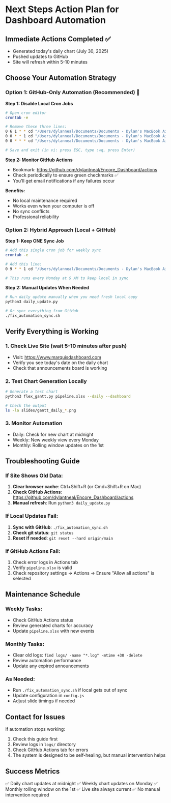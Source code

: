 # Next Steps Action Plan for Dashboard Automation

## Immediate Actions Completed ✅
- Generated today's daily chart (July 30, 2025)
- Pushed updates to GitHub
- Site will refresh within 5-10 minutes

## Choose Your Automation Strategy

### Option 1: GitHub-Only Automation (Recommended) 🌟

**Step 1: Disable Local Cron Jobs**
```bash
# Open cron editor
crontab -e

# Remove these three lines:
0 6 1 * * cd "/Users/dylanneal/Documents/Documents - Dylan's MacBook Air/Professional/Technology/WebDev/EncoreDashboard" && python3 monthly_update.py
0 0 * * 1 cd "/Users/dylanneal/Documents/Documents - Dylan's MacBook Air/Professional/Technology/WebDev/EncoreDashboard" && python3 weekly_update.py
0 0 * * * cd "/Users/dylanneal/Documents/Documents - Dylan's MacBook Air/Professional/Technology/WebDev/EncoreDashboard" && python3 daily_update.py

# Save and exit (in vi: press ESC, type :wq, press Enter)
```

**Step 2: Monitor GitHub Actions**
- Bookmark: https://github.com/dylantneal/Encore_Dashboard/actions
- Check periodically to ensure green checkmarks ✅
- You'll get email notifications if any failures occur

**Benefits:**
- No local maintenance required
- Works even when your computer is off
- No sync conflicts
- Professional reliability

### Option 2: Hybrid Approach (Local + GitHub)

**Step 1: Keep ONE Sync Job**
```bash
# Add this single cron job for weekly sync
crontab -e

# Add this line:
0 9 * * 1 cd "/Users/dylanneal/Documents/Documents - Dylan's MacBook Air/Professional/Technology/WebDev/EncoreDashboard" && ./fix_automation_sync.sh

# This runs every Monday at 9 AM to keep local in sync
```

**Step 2: Manual Updates When Needed**
```bash
# Run daily update manually when you need fresh local copy
python3 daily_update.py

# Or sync everything from GitHub
./fix_automation_sync.sh
```

## Verify Everything is Working

### 1. Check Live Site (wait 5-10 minutes after push)
- Visit: https://www.marquisdashboard.com
- Verify you see today's date on the daily chart
- Check that announcements board is working

### 2. Test Chart Generation Locally
```bash
# Generate a test chart
python3 flex_gantt.py pipeline.xlsx --daily --dashboard

# Check the output
ls -la slides/gantt_daily_*.png
```

### 3. Monitor Automation
- Daily: Check for new chart at midnight
- Weekly: New weekly view every Monday
- Monthly: Rolling window updates on the 1st

## Troubleshooting Guide

### If Site Shows Old Data:
1. **Clear browser cache**: Ctrl+Shift+R (or Cmd+Shift+R on Mac)
2. **Check GitHub Actions**: https://github.com/dylantneal/Encore_Dashboard/actions
3. **Manual refresh**: Run `python3 daily_update.py`

### If Local Updates Fail:
1. **Sync with GitHub**: `./fix_automation_sync.sh`
2. **Check git status**: `git status`
3. **Reset if needed**: `git reset --hard origin/main`

### If GitHub Actions Fail:
1. Check error logs in Actions tab
2. Verify `pipeline.xlsx` is valid
3. Check repository settings → Actions → Ensure "Allow all actions" is selected

## Maintenance Schedule

### Weekly Tasks:
- Check GitHub Actions status
- Review generated charts for accuracy
- Update `pipeline.xlsx` with new events

### Monthly Tasks:
- Clear old logs: `find logs/ -name "*.log" -mtime +30 -delete`
- Review automation performance
- Update any expired announcements

### As Needed:
- Run `./fix_automation_sync.sh` if local gets out of sync
- Update configuration in `config.js`
- Adjust slide timings if needed

## Contact for Issues
If automation stops working:
1. Check this guide first
2. Review logs in `logs/` directory
3. Check GitHub Actions tab for errors
4. The system is designed to be self-healing, but manual intervention helps

## Success Metrics
✅ Daily chart updates at midnight
✅ Weekly chart updates on Monday
✅ Monthly rolling window on the 1st
✅ Live site always current
✅ No manual intervention required